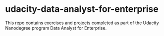 # udacity-data-analyst-for-enterprise

This repo contains exercises and projects completed as part of the Udacity Nanodegree program Data Analyst for Enterprise.
